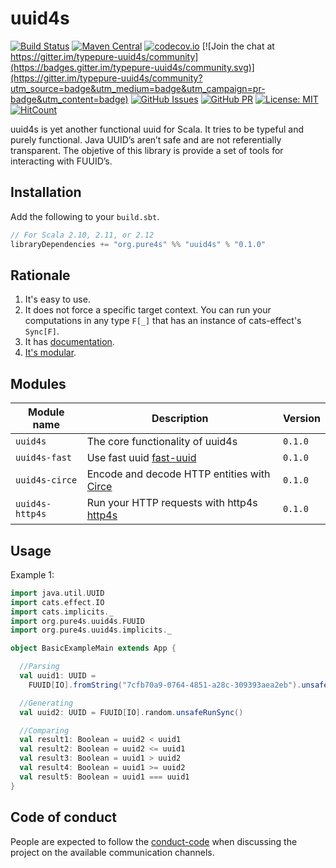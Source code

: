 # uuid4s

[comment]: # (Start Badges)

[![Build Status](https://travis-ci.org/pure4s/uuid4s.svg?branch=master)](https://travis-ci.org/pure4s/uuid4s)
[![Maven Central](https://img.shields.io/badge/maven%20central-0.1.0-green.svg)](https://oss.sonatype.org/#nexus-search;gav~io.github.typepure~uuid4s*)
[![codecov.io](https://codecov.io/gh/pure4s/uuid4s/branch/master/graph/badge.svg)](https://codecov.io/gh/pure4s/uuid4s)
[![Join the chat at https://gitter.im/typepure-uuid4s/community](https://badges.gitter.im/typepure-uuid4s/community.svg)](https://gitter.im/typepure-uuid4s/community?utm_source=badge&utm_medium=badge&utm_campaign=pr-badge&utm_content=badge)
[![GitHub Issues](https://img.shields.io/github/issues/typepure/uuid4s.svg)](https://github.com/typepure/uuid4s/issues)
[![GitHub PR](https://img.shields.io/github/issues-pr/typepure/uuid4s.svg)](https://github.com/typepure/uuid4s/pulls)
[![License: MIT](https://img.shields.io/badge/License-MIT-yellow.svg)](https://opensource.org/licenses/MIT)
[![HitCount](http://hits.dwyl.io/typepure/uuid4s.svg?style=flat)](http://hits.dwyl.io/typepure/uuid4s)
 
[comment]: # (End Badges)

uuid4s is yet another functional uuid for Scala. It tries to be typeful and purely functional. Java UUID’s aren’t  safe  and are not referentially transparent. The objetive of this library is provide a set of tools for interacting with FUUID’s.
## Installation

Add the following to your `build.sbt`.

```scala
// For Scala 2.10, 2.11, or 2.12
libraryDependencies += "org.pure4s" %% "uuid4s" % "0.1.0"
```

## Rationale

1. It's easy to use.
3. It does not force a specific target context. You can run your computations in any type `F[_]` that has an instance of cats-effect's `Sync[F]`.
4. It has [documentation][docs].
5. [It's modular](#modules).

[docs]: http://pure4s.org/uuid4s/
[circe]: http://circe.io
[fast-uuid]: https://github.com/jchambers/fast-uuid
[http4s]: https://http4s.org/
[akka-http]: https://doc.akka.io/docs/akka-http/current/index.html?language=scala

## Modules

| Module name          | Description                                                  | Version |
| -------------------- | ------------------------------------------------------------ | ------- |
| `uuid4s`             | The core functionality of uuid4s                             | `0.1.0` |
| `uuid4s-fast`        | Use fast uuid [fast-uuid][fast-uuid]                         | `0.1.0` |
| `uuid4s-circe`       | Encode and decode HTTP entities with [Circe][circe]          | `0.1.0` |
| `uuid4s-http4s`      | Run your HTTP requests with http4s [http4s][http4s]          | `0.1.0` |

## Usage

Example 1:
```scala
import java.util.UUID
import cats.effect.IO
import cats.implicits._
import org.pure4s.uuid4s.FUUID
import org.pure4s.uuid4s.implicits._

object BasicExampleMain extends App {

  //Parsing
  val uuid1: UUID =
    FUUID[IO].fromString("7cfb70a9-0764-4851-a28c-309393aea2eb").unsafeRunSync()

  //Generating
  val uuid2: UUID = FUUID[IO].random.unsafeRunSync()

  //Comparing
  val result1: Boolean = uuid2 < uuid1
  val result2: Boolean = uuid2 <= uuid1
  val result3: Boolean = uuid1 > uuid2
  val result4: Boolean = uuid1 >= uuid2
  val result5: Boolean = uuid1 === uuid1
}
```

## Code of conduct

People are expected to follow the [conduct-code] when discussing the project on the available communication channels.


[docs]: https://typepure.github.io/uuid4s/
[circe]: http://circe.io
[fast-uuid]: https://github.com/jchambers/fast-uuid
[http4s]: https://http4s.org/
[akka-http]: https://doc.akka.io/docs/akka-http/current/index.html?language=scala
[conduct-code]: https://www.scala-lang.org/conduct/
